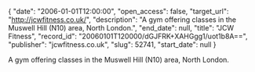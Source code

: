 {
  "date": "2006-01-01T12:00:00", 
  "open_access": false, 
  "target_url": "http://jcwfitness.co.uk/", 
  "description": "A gym offering classes in the Muswell Hill (N10) area, North London.", 
  "end_date": null, 
  "title": "JCW Fitness", 
  "record_id": "20060101T120000/dGJFRK+XAHGgg1/uot1b8A==", 
  "publisher": "jcwfitness.co.uk", 
  "slug": 52741, 
  "start_date": null
}

A gym offering classes in the Muswell Hill (N10) area, North London.
